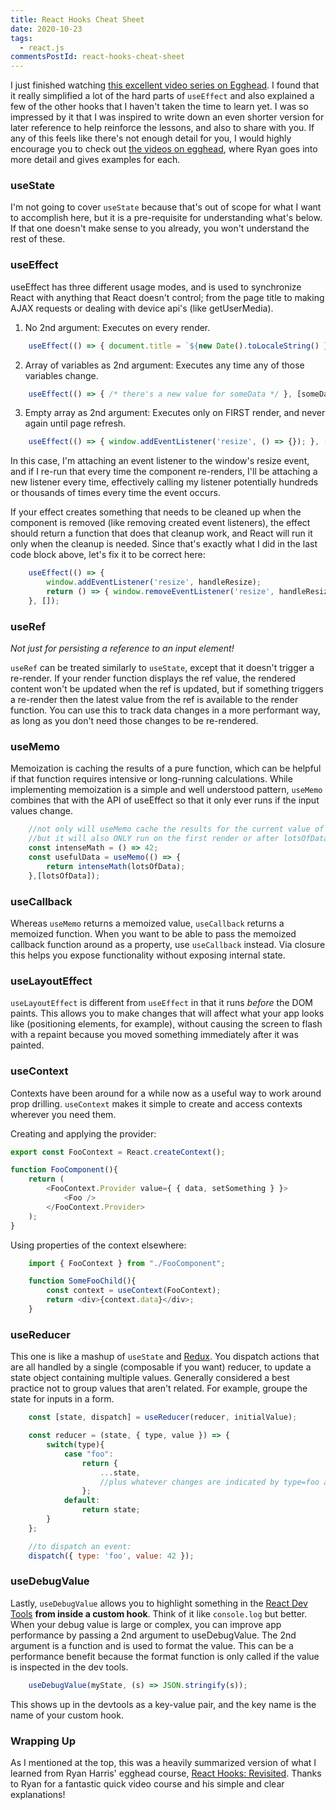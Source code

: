 ```yaml
---
title: React Hooks Cheat Sheet
date: 2020-10-23
tags:
  - react.js
commentsPostId: react-hooks-cheat-sheet
---
```


I just finished watching [this excellent video series on Egghead][1]. I found that it really simplified a lot of the hard parts of `useEffect` and also explained a few of the other hooks that I haven't taken the time to learn yet. I was so impressed by it that I was inspired to write down an even shorter version for later reference to help reinforce the lessons, and also to share with you. If any of this feels like there's not enough detail for you, I would highly encourage you to check out [the videos on egghead][1], where Ryan goes into more detail and gives examples for each.

### useState

I'm not going to cover `useState` because that's out of scope for what I want to accomplish here, but it is a pre-requisite for understanding what's below. If that one doesn't make sense to you already, you won't understand the rest of these.

### useEffect

useEffect has three different usage modes, and is used to synchronize React with anything that React doesn't control; from the page title to making AJAX requests or dealing with device api's (like getUserMedia).

1. No 2nd argument: Executes on every render.

```js
	useEffect(() => { document.title = `${new Date().toLocaleString() }` });
```

2. Array of variables as 2nd argument: Executes any time any of those variables change.

```js
	useEffect(() => { /* there's a new value for someData */ }, [someData]);
```

3. Empty array as 2nd argument: Executes only on FIRST render, and never again until page refresh.

```js
	useEffect(() => { window.addEventListener('resize', () => {}); }, []);
```

In this case, I'm attaching an event listener to the window's resize event, and if I re-run that every time the component re-renders, I'll be attaching a new listener every time, effectively calling my listener potentially hundreds or thousands of times every time the event occurs.

If your effect creates something that needs to be cleaned up when the component is removed (like removing created event listeners), the effect should return a function that does that cleanup work, and React will run it only when the cleanup is needed. Since that's exactly what I did in the last code block above, let's fix it to be correct here:

```js
	useEffect(() => {
		window.addEventListener('resize', handleResize);
		return () => { window.removeEventListener('resize', handleResize); };
	}, []);
```

### useRef

_Not just for persisting a reference to an input element!_

`useRef` can be treated similarly to `useState`, except that it doesn't trigger a re-render. If your render function displays the ref value, the rendered content won't be updated when the ref is updated, but if something triggers a re-render then the latest value from the ref is available to the render function. You can use this to track data changes in a more performant way, as long as you don't need those changes to be re-rendered.

### useMemo

Memoization is caching the results of a pure function, which can be helpful if that function requires intensive or long-running calculations. While implementing memoization is a simple and well understood pattern, `useMemo` combines that with the API of useEffect so that it only ever runs if the input values change.

```js
	//not only will useMemo cache the results for the current value of lotsOfData
	//but it will also ONLY run on the first render or after lotsOfData changes
	const intenseMath = () => 42;
	const usefulData = useMemo(() => {
		return intenseMath(lotsOfData);
	},[lotsOfData]);
```

### useCallback

Whereas `useMemo` returns a memoized value, `useCallback` returns a memoized function. When you want to be able to pass the memoized callback function around as a property, use `useCallback` instead. Via closure this helps you expose functionality without exposing internal state.

### useLayoutEffect

`useLayoutEffect` is different from `useEffect` in that it runs _before_ the DOM paints. This allows you to make changes that will affect what your app looks like (positioning elements, for example), without causing the screen to flash with a repaint because you moved something immediately after it was painted.

### useContext

Contexts have been around for a while now as a useful way to work around prop drilling. `useContext` makes it simple to create and access contexts wherever you need them.

Creating and applying the provider:
```js
export const FooContext = React.createContext();

function FooComponent(){
	return (
		<FooContext.Provider value={ { data, setSomething } }>
			<Foo />
		</FooContext.Provider>
	);
}
```

Using properties of the context elsewhere:
```js
	import { FooContext } from "./FooComponent";

	function SomeFooChild(){
		const context = useContext(FooContext);
		return <div>{context.data}</div>;
	}
```

### useReducer

This one is like a mashup of `useState` and [Redux][2]. You dispatch actions that are all handled by a single (composable if you want) reducer, to update a state object containing multiple values. Generally considered a best practice not to group values that aren't related. For example, groupe the state for inputs in a form.

```js
	const [state, dispatch] = useReducer(reducer, initialValue);

	const reducer = (state, { type, value }) => {
		switch(type){
			case "foo":
				return {
					...state,
					//plus whatever changes are indicated by type=foo and the associated value
				};
			default:
				return state;
		}
	};

	//to dispatch an event:
	dispatch({ type: 'foo', value: 42 });
```

### useDebugValue

Lastly, `useDebugValue` allows you to highlight something in the [React Dev Tools][3] **from inside a custom hook**. Think of it like `console.log` but better. When your debug value is large or complex, you can improve app performance by passing a 2nd argument to useDebugValue. The 2nd argument is a function and is used to format the value. This can be a performance benefit because the format function is only called if the value is inspected in the dev tools.

```js
	useDebugValue(myState, (s) => JSON.stringify(s));
```

This shows up in the devtools as a key-value pair, and the key name is the name of your custom hook.

### Wrapping Up

As I mentioned at the top, this was a heavily summarized version of what I learned from Ryan Harris' egghead course, [React Hooks: Revisited][1]. Thanks to Ryan for a fantastic quick video course and his simple and clear explanations!

[1]: https://egghead.io/playlists/react-hooks-revisited-abce
[2]: https://github.com/reduxjs/redux
[3]: https://chrome.google.com/webstore/detail/react-developer-tools/fmkadmapgofadopljbjfkapdkoienihi
[4]: https://reactjs.org/docs/hooks-reference.html#defer-formatting-debug-values
